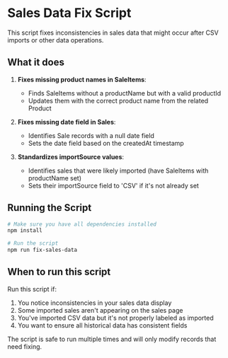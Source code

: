 # Sales Data Fix Script

This script fixes inconsistencies in sales data that might occur after CSV imports or other data operations.

## What it does

1. **Fixes missing product names in SaleItems**:
   - Finds SaleItems without a productName but with a valid productId
   - Updates them with the correct product name from the related Product

2. **Fixes missing date field in Sales**:
   - Identifies Sale records with a null date field
   - Sets the date field based on the createdAt timestamp

3. **Standardizes importSource values**:
   - Identifies sales that were likely imported (have SaleItems with productName set)
   - Sets their importSource field to 'CSV' if it's not already set

## Running the Script

```bash
# Make sure you have all dependencies installed
npm install

# Run the script
npm run fix-sales-data
```

## When to run this script

Run this script if:

1. You notice inconsistencies in your sales data display
2. Some imported sales aren't appearing on the sales page
3. You've imported CSV data but it's not properly labeled as imported
4. You want to ensure all historical data has consistent fields

The script is safe to run multiple times and will only modify records that need fixing. 
